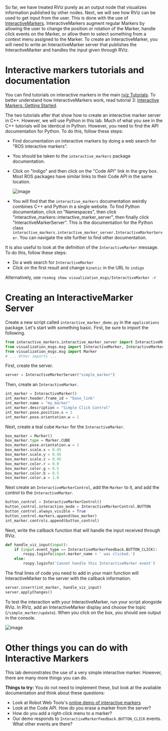 So far, we have treated RViz purely as an output node that visualizes information published by other nodes.
Next, we will see how RViz can be used to get input from the user.
This is done with the use of [InteractiveMarkers](http://wiki.ros.org/rviz/Tutorials/Interactive%20Markers%3A%20Getting%20Started).
InteractiveMarkers augment regular Markers by allowing the user to change the position or rotation of the Marker, handle click events on the Marker, or allow them to select something from a context menu assigned to the Marker.
To create an InteractiveMarker, you will need to write an InteractiveMarker server that publishes the InteractiveMarker and handles the input given through RViz.

# Interactive markers tutorials and documentation
You can find tutorials on interactive markers in the main [rviz Tutorials](http://wiki.ros.org/rviz/Tutorials).
To better understand how InteractiveMarkers work, read tutorial 3: [Interactive Markers: Getting Started](http://wiki.ros.org/rviz/Tutorials/Interactive%20Markers%3A%20Getting%20Started).

The two tutorials after that show how to create an interactive marker server in C++.
However, we will use Python in this lab.
Much of what you see in the C++ tutorials will be identical in Python.
However, you need to find the API documentation for Python.
To do this, follow these steps:
- Find documentation on interactive markers by doing a web search for "ROS interactive markers".
- You should be taken to the `interactive_markers` package documentation.
- Click on "Indigo" and then click on the "Code API" link in the grey box. Most ROS packages have similar links to their Code API in the same location.

  ![image](https://cloud.githubusercontent.com/assets/1175286/25160451/fad2bd16-246a-11e7-919d-94b79558bcea.png)
- You will find that the `interactive_markers` documentation weirdly combines C++ and Python in a single website. To find Python documentation, click on "Namespaces", then click "interactive_markers::interactive_marker_server", then finally click "InteractiveMarkerServer". This is the documentation for the Python class `interactive_markers.interactive_marker_server.InteractiveMarkerServer`. You can navigate the site further to find other documentation.

It is also useful to look at the definition of the `InteractiveMarker` message.
To do this, follow these steps:
- Do a web search for `InteractiveMarker`
- Click on the first result and change `kinetic` in the URL to `indigo`

Alternatively, use `rosmsg show visualization_msgs/InteractiveMarker -r`

# Creating an InteractiveMarker Server

Create a new script called `interactive_marker_demo.py` in the `applications` package.
Let's start with something basic.
First, be sure to import the following.

```py
from interactive_markers.interactive_marker_server import InteractiveMarkerServer
from visualization_msgs.msg import InteractiveMarker, InteractiveMarkerControl, InteractiveMarkerFeedback
from visualization_msgs.msg import Marker
# ... Other imports ...
```

First, create the server.
```py
server = InteractiveMarkerServer("simple_marker")
```

Then, create an `InteractiveMarker`.
```py
int_marker = InteractiveMarker()
int_marker.header.frame_id = "base_link"
int_marker.name = "my_marker"
int_marker.description = "Simple Click Control"
int_marker.pose.position.x = 1
int_marker.pose.orientation.w = 1
```

Next, create a teal cube `Marker` for the `InteractiveMarker`.
```py
box_marker = Marker()
box_marker.type = Marker.CUBE
box_marker.pose.orientation.w = 1
box_marker.scale.x = 0.45
box_marker.scale.y = 0.45
box_marker.scale.z = 0.45
box_marker.color.r = 0.0
box_marker.color.g = 0.5
box_marker.color.b = 0.5
box_marker.color.a = 1.0
```

Next create an `InteractiveMarkerControl`, add the `Marker` to it, and add the control to the `InteractiveMarker`.

```py
button_control = InteractiveMarkerControl()
button_control.interaction_mode = InteractiveMarkerControl.BUTTON
button_control.always_visible = True
button_control.markers.append(box_marker)
int_marker.controls.append(button_control)
```

Next, write the callback function that will handle the input received through RViz.

```py
def handle_viz_input(input):
    if (input.event_type == InteractiveMarkerFeedback.BUTTON_CLICK):
        rospy.loginfo(input.marker_name + ' was clicked.')
    else:
        rospy.loginfo('Cannot handle this InteractiveMarker event')
```


The final lines of code you need to add in your main function will InteractiveMarker to the server with the callback information.
```py
server.insert(int_marker, handle_viz_input)
server.applyChanges()
```

To test the interaction with your InteractiveMarker, run your script alongside RViz.
In RViz, add an InteractiveMarker display and choose the topic (`/simple_marker/update`).
When you click on the box, you should see output in the console.

![image](https://cloud.githubusercontent.com/assets/1175286/25161306/0acf71fa-2470-11e7-9202-51a51088b664.png)

# Other things you can do with Interactive Markers
This lab demonstrates the use of a very simple interactive marker.
However, there are many more things you can do.

**Things to try:**
You do not need to implement these, but look at the available documentation and think about these questions:
- Look at Robot Web Tools's [online demo of interactive markers](http://robotwebtools.org/demos/im.html)
- Look at the Code API. How do you erase a marker from the server?
- How do you add a right-click menu to a marker?
- Our demo responds to `InteractiveMarkerFeedback.BUTTON_CLICK` events. What other events are there?